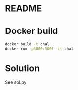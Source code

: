 # README

# Docker build
```bash
docker build -t chal .
docker run -p3000:3000 -it chal
```

# Solution
See sol.py
